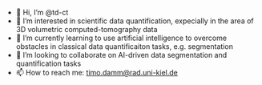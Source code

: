 - 👋 Hi, I’m @td-ct
- 👀 I’m interested in scientific data quantification, expecially in the area of 3D volumetric computed-tomography data
- 🌱 I’m currently learning to use artificial intelligence to overcome obstacles in classical data quantificaiton tasks, e.g. segmentation
- 💞️ I’m looking to collaborate on AI-driven data segmentation and quantification tasks
- 📫 How to reach me: timo.damm@rad.uni-kiel.de

<!---
td-ct/td-ct is a ✨ special ✨ repository because its `README.md` (this file) appears on your GitHub profile.
You can click the Preview link to take a look at your changes.
--->
